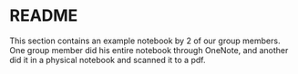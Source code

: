 # README

This section contains an example notebook by 2 of our group members.  One group member did his entire notebook through OneNote, and another did it in a physical notebook and scanned it to a pdf.
